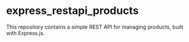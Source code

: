 # express_restapi_products
This repository contains a simple REST API for managing products, built with Express.js. 

